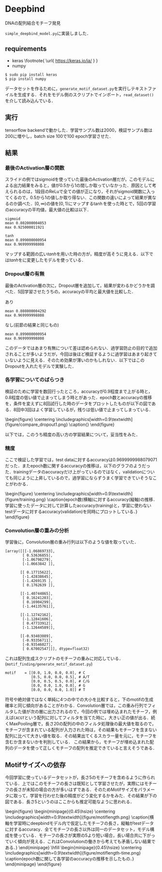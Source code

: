 # Deepbind
DNAの配列結合モチーフ発見

`simple_deepbind_model.py`に実装しました．

## requirements
- keras \footnote{ \url{ https://keras.io/ja/ } }
- numpy
```
$ sudo pip install keras
$ pip install numpy
```

データセットを作るために，`generate_motif_dataset.py`を実行しテキストファイルを生成する．それをモデル側のスクリプトでインポート，`read_dataset()`を介して読み込んでいる．

## 実行
tensorflow backendで動かした．学習サンプル数は2000，検証サンプル数は200に増やし，batch size 100で100 epoch学習させた．

## 結果
### 最後のActivation層の関数
スライドの例ではsigmoidを使っていた最後のActivation層だが，このモデルによる出力結果をみると，値が0.5から1の間しか取っていなかった．原因として考えられるのは，1段目のReLuで全ての値が正になり，それがsigmoid関数に入ってくるので，0.5から1の値しか取り得ない．この関数の違いによって結果が異なるのか調べた．$[0,\infty)$の値を$[0,1)$にマップする$\tanh$を使った時とで，5回の学習のaccuracyの平均値，最大値の比較は以下．

```
sigmoid
mean 0.802000004053
max 0.925000011921
```

```
tanh
mean 0.899000000954
max 0.969999998808
```
マップする範囲の広い$tanh$を用いた時の方が，精度が高そうに見える．以下では$tanh$をに変更したモデルを使っている．

### Dropout層の有無
最後のActivation層の次に，Dropout層を追加して，結果が変わるかどうかを調べた．5回学習させたうちの，accuracyの平均と最大値を比較した．

あり
```
mean 0.808000004292
max 0.969999998808
```
なし(前節の結果と同じもの)
```
mean 0.899000000954
max 0.969999998808
```

このデータではあまり有無について差は認められない．過学習防止の目的で追加されることが多いようだが，今回は後ほど検証するように過学習はあまり起きていないように見える．そのため効果が薄いのかもしれない．以下ではこのDropoutを入れたモデルで実験した．

### 各学習についてのばらつき
検証のために学習を数回行ったところ，accuracyが0.9程度まで上がる時と，0.8程度の低い値で止まってしまう時とがあった．epoch数とaccuracyの推移を，条件を変えずに8回試行した時のデータをプロットしたものが以下の図である．8回中3回はよく学習しているが，残りは低い値で止まってしまっている．

\begin{figure}
\centering
\includegraphics[width=0.9\textwidth]{figure/compare_dropout1.png}
\caption{}
\end{figure}

以下では，このうち精度の高い方の学習結果について，妥当性をみた．

### 精度
ここで検証した学習では，test dataに対するaccuracyは0.9699999988079071だった．またepoch数に関するaccuracyの推移は，以下のグラフのようだった．trainingデータのaccuracyだけ上がっているのではなく，validationについても同じように上昇しているので，過学習にならずうまく学習できていそうなことがわかる．

\begin{figure}
\centering
\includegraphics[width=0.9\textwidth]{figure/training.png}
\caption{epoch数(横軸)に対するaccuracy(縦軸)の推移．学習に使ったデータに対して計算したaccuracy(training)と，学習に使わないtestデータに対するaccuracy(validation)を同時にプロットしている．}
\end{figure}

### Convolution層の重みの分析
学習後に，Convolution層の重み行列は以下のような値を取っていた．
```
[array([[[-1.06869733],
        [ 0.53636855],
        [-1.06798279],
        [-1.0663842 ]],

       [[ 0.17715622],
        [-1.42838645],
        [-1.4269135 ],
        [ 0.1762639 ]],

       [[-1.40744865],
        [ 0.16241203],
        [ 0.16904299],
        [-1.44135761]],

       [[-1.12742162],
        [-1.12841606],
        [ 0.47733912],
        [-1.12644589]],

       [[-0.93403089],
        [-0.93356711],
        [-0.93546027],
        [ 0.67002547]]], dtype=float32)
```

これは配列生成スクリプトのモチーフの重みに対応している．(`motif_finding/generate_motif_dataset.py`)
```
motif    = [[0.0, 1.0, 0.0, 0.0], # C
            [0.5, 0.0, 0.0, 0.5], # A/T
            [0.0, 0.5, 0.5, 0.0], # C/G
            [0.0, 0.0, 1.0, 0.0], # G
            [0.0, 0.0, 0.0, 1.0]] # T
```
符号や絶対値ではなく単純に4つの中での大小を比較すると，下のmotifの生成確率と同じ傾向があることがわかる．Convolution層では，この重み行列でフィルタした値が次の層に出力されるので，今回の例では埋め込まれたモチーフ，例えば`CACGT`という配列に対してフィルタを当てた時に，大きい正の値が出る．続くMaxPooling層で，長さ20の配列の中のフィルタ処理後の最大値を取るので，モチーフが含まれている配列が入力された時は，その結果もモチーフを含まない配列に比べて大きい値を取る．その結果出てくるスカラー量を元に，モチーフを含むか含まないかを判別している．
この結果から，モチーフが埋め込まれた配列のデータを使って正しくモチーフの配列を推定できていると言えそうである．


## Motifサイズへの依存
今回学習に使っているデータセットが，長さ5のモチーフを含めるように作られている．上ではこのモチーフの長さは既知として学習させたが，実際にはモチーフの長さが未知の場合の方が多いはずである．そのためMotifサイズをパラメータに取って，学習を行わせた後の精度がどう変化するかをみた．その結果が下の図である．長さ5というのはここからも推定可能なように思われる．

\begin{figure}
\begin{minipage}{0.45\hsize}
\centering
\includegraphics[width=0.9\textwidth]{figure/motiflength.png}
\caption{横軸を学習時にdeepbindモデル内で仮定したモチーフの長さ，縦軸がtestデータに対するaccuracy．全てモチーフの長さ以外は同一のデータセット，モデル構成を使っている．モチーフの長さが実際の5より短い場合，長い場合共に下がっていく傾向が見える．これはConvolutionの働きから考えても矛盾しない結果である．}
\end{minipage}
\hfill
\begin{minipage}{0.45\hsize}
\centering
\includegraphics[width=0.9\textwidth]{figure/motiflength-time.png}
\caption{epoch数に関して各学習のaccuracyの推移を示したもの．}
\end{minipage}
\end{figure}


